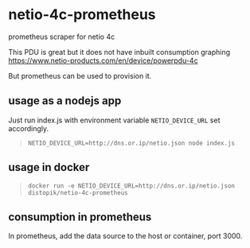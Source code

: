 # netio-4c-prometheus

prometheus scraper for netio 4c

This PDU is great but it does not have inbuilt consumption graphing
https://www.netio-products.com/en/device/powerpdu-4c

But prometheus can be used to provision it.

## usage as a nodejs app

Just run index.js with environment variable `NETIO_DEVICE_URL` set accordingly.

> `NETIO_DEVICE_URL=http://dns.or.ip/netio.json node index.js`

## usage in docker

> `docker run -e NETIO_DEVICE_URL=http://dns.or.ip/netio.json distopik/netio-4c-prometheus`

## consumption in prometheus

In prometheus, add the data source to the host or container, port 3000.
